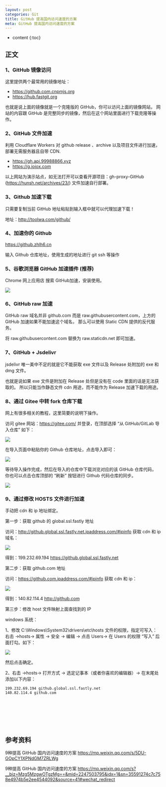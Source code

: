 ```yaml
---
layout: post
categories: Git
title: GitHub 提高国内访问速度的方案
meta: GitHub 提高国内访问速度的方案
---
```

* content
{:toc}
  
## 正文

### 1、GitHub 镜像访问

这里提供两个最常用的镜像地址：
* https://github.com.cnpmjs.org
* https://hub.fastgit.org

也就是说上面的镜像就是一个克隆版的 GitHub，你可以访问上面的镜像网站，
网站的内容跟 GitHub 是完整同步的镜像，然后在这个网站里面进行下载克隆等操作。

### 2、GitHub 文件加速

利用 Cloudflare Workers 对 github release 、archive 以及项目文件进行加速，部署无需服务器且自带 CDN.
* https://gh.api.99988866.xyz
* https://g.ioiox.com

以上网站为演示站点，如无法打开可以查看开源项目：gh-proxy-GitHub (https://hunsh.net/archives/23/) 文件加速自行部署。

### 3、Github 加速下载

只需要复制当前 GitHub 地址粘贴到输入框中就可以代理加速下载！

地址：http://toolwa.com/github/

### 4、加速你的 Github

https://github.zhlh6.cn

输入 Github 仓库地址，使用生成的地址进行 git ssh 等操作

### 5、谷歌浏览器 GitHub 加速插件 (推荐)

Chrome 网上应用店 搜索 GitHub加速，安装使用。

![]({{site.baseurl}}/images/20221013/20221013152306.png)

### 6、GitHub raw 加速

GitHub raw 域名并非 github.com 而是 raw.githubusercontent.com，上方的 GitHub 加速如果不能加速这个域名，
那么可以使用 Static CDN 提供的反代服务。

将 raw.githubusercontent.com 替换为 raw.staticdn.net 即可加速。

### 7、GitHub + Jsdelivr

jsdelivr 唯一美中不足的就是它不能获取 exe 文件以及 Release 处附加的 exe 和 dmg 文件。

也就是说如果 exe 文件是附加在 Release 处但是没有在 code 里面的话是无法获取的。
所以只能当作静态文件 cdn 用途，而不能作为 Release 加速下载的用途。

### 8、通过 Gitee 中转 fork 仓库下载

网上有很多相关的教程，这里简要的说明下操作。

访问 gitee 网站：https://gitee.com/ 并登录，在顶部选择 “从 GitHub/GitLab 导入仓库” 如下：

![]({{site.baseurl}}/images/20221013/20221013152346.png)

在导入页面中粘贴你的 Github 仓库地址，点击导入即可：

![]({{site.baseurl}}/images/20221013/20221013152348.png)

等待导入操作完成，然后在导入的仓库中下载浏览对应的该 GitHub 仓库代码，
你也可以点击仓库顶部的 “刷新” 按钮进行 Github 代码仓库的同步。

![]({{site.baseurl}}/images/20221013/20221013152352.png)

### 9、通过修改 HOSTS 文件进行加速

手动把 cdn 和 ip 地址绑定。

第一步：获取 github 的 global.ssl.fastly 地址

访问：http://github.global.ssl.fastly.net.ipaddress.com/#ipinfo 获取 cdn 和 ip 域名：

![]({{site.baseurl}}/images/20221013/20221013152354.png)

得到：199.232.69.194     https://github.global.ssl.fastly.net

第二步：获取 github.com 地址

访问：https://github.com.ipaddress.com/#ipinfo 获取 cdn 和 ip：

![]({{site.baseurl}}/images/20221013/20221013152356.png)

得到：140.82.114.4 http://github.com

第三步：修改 host 文件映射上面查找到的 IP

windows 系统：

1、修改 C:\Windows\System32\drivers\etc\hosts 文件的权限，指定可写入：
右击 ->hosts-> 属性 -> 安全 -> 编辑 -> 点击 Users-> 在 Users 的权限 “写入” 后面打勾。如下：

![]({{site.baseurl}}/images/20221013/20221013152358.png)

然后点击确定。

2、右击 ->hosts-> 打开方式 -> 选定记事本（或者你喜欢的编辑器）-> 在末尾处添加以下内容：
```
199.232.69.194 github.global.ssl.fastly.net
140.82.114.4 github.com
```




<br/><br/><br/><br/><br/>
## 参考资料

9种提高 GitHub 国内访问速度的方案 <https://mp.weixin.qq.com/s/5DU-GOpCY1XPNdGM7ZRLWg>

9种提高 GitHub 国内访问速度的方案 <https://mp.weixin.qq.com/s?__biz=Mzg5MzgwOTgzMg==&mid=2247503795&idx=1&sn=35591274c7c758e4974b5e2ee4544092&source=41#wechat_redirect>